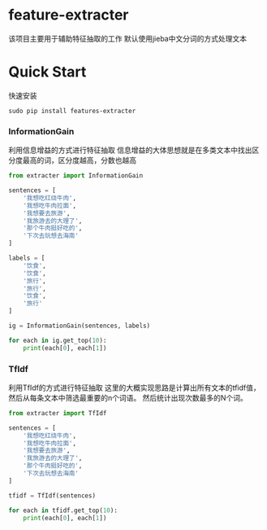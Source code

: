 # feature-extracter
该项目主要用于辅助特征抽取的工作
默认使用jieba中文分词的方式处理文本


# Quick Start
快速安装
```shell
sudo pip install features-extracter
```

### InformationGain
利用信息增益的方式进行特征抽取
信息增益的大体思想就是在多类文本中找出区分度最高的词，区分度越高，分数也越高

```python
from extracter import InformationGain

sentences = [
    '我想吃红烧牛肉',
    '我想吃牛肉拉面',
    '我想要去旅游',
    '我旅游去的大理了',
    '那个牛肉挺好吃的',
    '下次去玩想去海南'
]

labels = [
    '饮食',
    '饮食',
    '旅行',
    '旅行',
    '饮食',
    '旅行'
]

ig = InformationGain(sentences, labels)

for each in ig.get_top(10):
    print(each[0], each[1])
```

### TfIdf
利用TfIdf的方式进行特征抽取
这里的大概实现思路是计算出所有文本的tfidf值，然后从每条文本中筛选最重要的n个词语。
然后统计出现次数最多的N个词。

```python
from extracter import TfIdf

sentences = [
    '我想吃红烧牛肉',
    '我想吃牛肉拉面',
    '我想要去旅游',
    '我旅游去的大理了',
    '那个牛肉挺好吃的',
    '下次去玩想去海南'
]

tfidf = TfIdf(sentences)

for each in tfidf.get_top(10):
    print(each[0], each[1])
```
